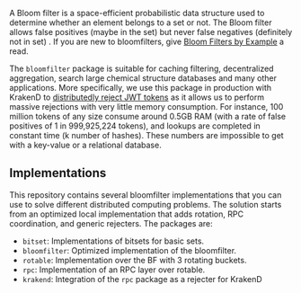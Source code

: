 A Bloom filter is a space-efficient probabilistic data structure used to determine whether an element belongs to a set or not. The Bloom filter allows false positives (maybe in the set) but never false negatives (definitely not in set) . If you are new to bloomfilters, give [Bloom Filters by Example](https://llimllib.github.io/bloomfilter-tutorial/) a read.

The `bloomfilter` package is suitable for caching filtering, decentralized aggregation, search large chemical structure databases and many other applications. More specifically, we use this package in production with KrakenD to [distributedly reject JWT tokens](https://www.krakend.io/docs/authorization/revoking-tokens/) as it allows us to perform massive rejections with very little memory consumption. For instance, 100 million tokens of any size consume around 0.5GB RAM (with a rate of false positives of 1 in 999,925,224 tokens), and lookups are completed in constant time (k number of hashes). These numbers are impossible to get with a key-value or a relational database.

## Implementations
This repository contains several bloomfilter implementations that you can use to solve different distributed computing problems. The solution starts from an optimized local implementation that adds rotation, RPC coordination, and generic rejecters. The packages are:

- `bitset`: Implementations of bitsets for basic sets.
- `bloomfilter`: Optimized implementation of the bloomfilter.
- `rotable`: Implementation over the BF with 3 rotating buckets.
- `rpc`: Implementation of an RPC layer over rotable.
- `krakend`: Integration of the `rpc` package as a rejecter for KrakenD

